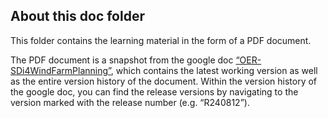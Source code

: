 ## About this doc folder

This folder contains the learning material in the form of a PDF document.

The PDF document is a snapshot from the google doc  [“OER-SDi4WindFarmPlanning”](https://docs.google.com/document/d/1Yi3tvTvyquE-D87eqoaPd5cf7RPbWF_I_kCnkgg23tI/edit?usp=sharing), which contains the latest working version as well as the entire version history of the document. Within the version history of the google doc, you can find the release versions by navigating to the version marked with the release number (e.g. “R240812”).
